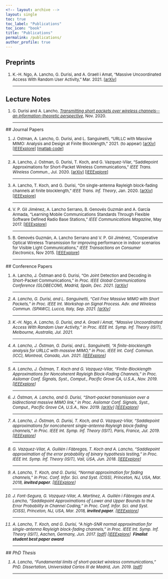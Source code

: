 ```yaml
---
<!-- layout: archive -->
layout: single
toc: true
toc_label: "Publications"
toc_icon: "book"
title: "Publications"
permalink: /publications/ 
author_profile: true
---
```

## Preprints
<font size="2">
<ol>
<li>
 K.-H. Ngo, A. Lancho, G. Durisi, and A. Graell i Amat, “Massive Uncoordinated Access With Random User Activity,” Mar. 2021. 
 [<a href="http://arxiv.org/abs/2103.09721">arXiv</a>]
</li><hr>

</ol>
</font>

## Lecture Notes
<font size="2">
<ol>
<li>
G. Durisi and A. Lancho, <em><a href="https://gdurisi.github.io/fbl-notes/">Transmitting short packets over wireless channels--an information-theoretic perspective</a></em>, Nov. 2020. 
</li>
<hr>
</ol>
</font>
## Journal Papers
<font size="2">
<ol>

<li>
 J. Ostman, A. Lancho, G. Durisi, and L. Sanguinetti, “URLLC with Massive MIMO: Analysis and Design at Finite Blocklength,” 2021. (to appear) [<a href="http://arxiv.org/abs/2009.10550">arXiv</a>] [<a href="https://ieeexplore.ieee.org/document/9416241">IEEExplore</a>] [<a href="https://github.com/infotheorychalmers/URLLC_Massive_MIMO">matlab code</a>]
</li>
<hr>

<li>
A. Lancho, J. Ostman, G. Durisi, T. Koch, and G. Vazquez-Vilar, 
“Saddlepoint Approximations for Short-Packet Wireless Communications,” 
<em>IEEE Trans. Wireless Commun.</em>, Jul. 2020.
[<a href="https://arxiv.org/abs/1904.10442">arXiv</a>] [<a href="https://ieeexplore.ieee.org/document/9072306">IEEExplore</a>]
</li>
<hr>

<li>
  A. Lancho, T. Koch, and G. Durisi, 
  “On single-antenna Rayleigh block-fading channels at ﬁnite blocklength,” 
  <em>IEEE Trans. Inf. Theory</em>, Jan. 2020.
  [<a href="https://arxiv.org/abs/1706.07778">arXiv</a>] [<a href="https://ieeexplore.ieee.org/document/8861117">IEEExplore</a>]
</li>
<hr>

<li>
  V. P. Gil Jiménez, A. Lancho Serrano, B. Genovés Guzmán and A. García Armada, 
  “Learning Mobile Communications Standards Through Flexible Software Defined Radio Base Stations,” 
  <em>IEEE Communications Magazine</em>, May 2017.
  [<a href="https://ieeexplore.ieee.org/document/7926928">IEEExplore</a>]
</li>
<hr>

<li>
  B. Genovés Guzmán, A. Lancho Serrano and V. P. Gil Jiménez, 
  “Cooperative Optical Wireless Transmission for improving performance in indoor scenarios for Visible Light Communications,” 
  <em>IEEE Transactions on Consumer Electronics</em>, Nov 2015.
  [<a href="https://ieeexplore.ieee.org/document/7389772">IEEExplore</a>]
</li>
<hr>

</ol>
</font>
## Conference Papers
<font size="2">
<ol>
<li>
A. Lancho, J. Östman and G. Durisi, “On Joint Detection and Decoding in Short-Packet Communications,” in <em>Proc. IEEE Global Communications Conference (GLOBECOM), Madrid, Spain, Dec. 2021. 
[<a href="https://arxiv.org/pdf/2109.13669.pdf">arXiv</a>]
</li>
<hr>

<li>
A. Lancho, G. Durisi, and L. Sanguinetti, “Cell Free Massive MIMO with Short Packets,” in <em>Proc. IEEE Int. Workshop on Signal Process. Adv. and Wireless Commun. (SPAWC), Lucca, Italy, Sep. 2021. 
[<a href="https://arxiv.org/abs/2107.10707">arXiv</a>]
</li>
<hr>

<li>
 K.-H. Ngo, A. Lancho, G. Durisi, and A. Graell i Amat, “Massive Uncoordinated Access With Random User Activity,” in Proc. IEEE Int. Symp. Inf. Theory (ISIT), Melbourne, Australia, Jul. 2021.
</li>
<hr>

  <li>
     A. Lancho, J. Östman, G. Durisi, and L. Sanguinetti, “A finite-blocklength analysis for URLLC with
massive MIMO,” in <em>Proc. IEEE Int. Conf. Commun. (ICC)</em>, Montreal, Canada, Jun. 2021. 
[<a href="https://ieeexplore.ieee.org/document/9500881">IEEExplore</a>]
  </li>
  <hr>

<li>
A. Lancho, J. Östman, T. Koch and G. Vazquez-Vilar, “Finite-Blocklength Approximations for Noncoherent Rayleigh Block-Fading Channels,” 
in <em>Proc. Asilomar Conf. Signals</em>, Syst., Comput., Pacific Grove CA, U.S.A., Nov. 2019. 
[<a href="https://ieeexplore.ieee.org/document/9049072">IEEExplore</a>]
</li>
<hr>

 <li>
J. Östman, A. Lancho, and G. Durisi, “Short-packet transmission over a
  bidirectional massive MIMO link,” in <em>Proc. Asilomar Conf. Signals</em>,
  Syst., Comput., Pacific Grove CA, U.S.A., Nov. 2019. 
  [<a href="https://arxiv.org/abs/1912.00718">arXiv</a>] [<a href="https://ieeexplore.ieee.org/document/9048838">IEEExplore</a>]
</li>
<hr>

<li>
    A. Lancho, J. Östman, G. Durisi, T. Koch, and G. Vazquez-Vilar, “Saddlepoint approximations for noncoherent single-antenna Rayleigh block-fading channels,” in <em>Proc. IEEE Int. Symp. Inf. Theory (ISIT)</em>, Paris, France, Jul. 2019.
    [<a href="https://ieeexplore.ieee.org/document/8849659">IEEExplore</a>]
  </li>
  <hr>

<li>
    G. Vazquez-Vilar, A. Guillén i Fàbregas, T. Koch and A. Lancho, 
    “Saddlepoint approximation of the error probability of binary hypothesis testing,” 
    in <em>Proc. IEEE Int. Symp. Inf. Theory (ISIT)</em>, Vail, USA, Jun. 2018.
    [<a href="https://ieeexplore.ieee.org/document/8437503?arnumber=8437503">IEEExplore</a>]
  </li>
  <hr>

<li>
    A. Lancho, T. Koch, and G. Durisi, “Normal approximation for fading channels,” 
    in <em>Proc. Conf. Infor. Sci. and Syst. (CISS)</em>, Princeton, NJ, USA, Mar. 2018, 
    <strong>invited paper</strong>. [<a href="https://ieeexplore.ieee.org/document/8362297">IEEExplore</a>]
</li>
<hr>

<li>
    J. Font-Segura, G. Vazquez-Vilar, A. Martinez, A. Guillén i Fàbregas and A. Lancho, 
    “Saddlepoint Approximations of Lower and Upper Bounds to the Error Probability in Channel Coding,” 
    in <em>Proc. Conf. Infor. Sci. and Syst. (CISS)</em>, Princeton, NJ, USA, Mar. 2018, 
    <strong>invited paper</strong>. [<a href="https://ieeexplore.ieee.org/document/8362304">IEEExplore</a>]
</li>
<hr>

<li>
A. Lancho, T. Koch, and G. Durisi, “A high-SNR normal approximation for single-antenna Rayleigh block-fading channels,” 
in Proc. IEEE Int. Symp. Inf. Theory (ISIT), Aachen, Germany, Jun. 2017. 
[<a href="http://publications.lib.chalmers.se/records/fulltext/249350/local_249350.pdf"
      target="_blank">pdf</a>] [<a href="https://ieeexplore.ieee.org/document/8006834">IEEExplore</a>]
&nbsp;<b>Finalist student best paper award</b>
</li>
<hr>

</ol>
</font>
## PhD Thesis
<font size="2">
<ol>
  <li>
     A. Lancho, “Fundamental limits of short-packet wireless communications,” <em>PhD. Dissertation</em>, Universidad Carlos III de Madrid, Jun. 2019.
     [<a href="/files/2019/Thesis_Alex.pdf">pdf</a>]
  </li>
  <hr>
  </ol>
  </font>